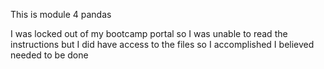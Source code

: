 This is module 4 pandas

I was locked out of my bootcamp portal so I was unable to read the instructions but I did have access to the files so I accomplished I believed needed to be done
